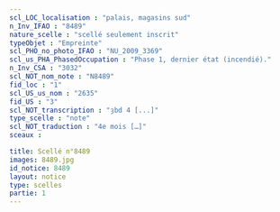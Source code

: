 ```yaml
---
scl_LOC_localisation : "palais, magasins sud"
n_Inv_IFAO : "8489"
nature_scelle : "scellé seulement inscrit"
typeObjet : "Empreinte"
scl_PHO_no_photo_IFAO : "NU_2009_3369"
scl_us_PHA_PhasedOccupation : "Phase 1, dernier état (incendié)."
n_Inv_CSA : "3032"
scl_NOT_nom_note : "N8489"
fid_loc : "1"
scl_US_us_nom : "2635"
fid_US : "3"
scl_NOT_transcription : "ȝbd 4 [...]"
type_scelle : "note"
scl_NOT_traduction : "4e mois […]"
sceaux :

title: Scellé n°8489
images: 8489.jpg
id_notice: 8489
layout: notice
type: scelles
partie: 1
---
```

